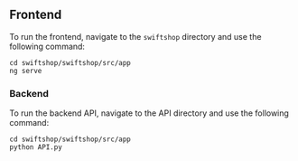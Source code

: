 <!-- **Installation Guide**

This guide will walk you through the installation process for Angular, SQL Server Management Studio (SSMS), and provide additional tutorials and resources for each.

### Angular
- Open Terminal and type the following command:
npm install -g @angular/cli

- For a tutorial on getting started with Angular, visit [here](https://angular.io/tutorial/first-app).

### SQL Server Management Studio (SSMS)
- Download SSMS from [here](https://learn.microsoft.com/en-us/sql/ssms/download-sql-server-management-studio-ssms?view=sql-server-ver16#download-ssms).
- For a quick start guide on using SSMS, refer to [this tutorial](https://learn.microsoft.com/en-us/sql/ssms/quickstarts/ssms-connect-query-sql-server?view=sql-server-ver16).

### Additional Resources
- **Youtube Video**: Watch [this video](https://www.youtube.com/watch?v=9ZD7cKIaxdM) for additional insights.

Now, you're all set up with Angular, and SQL Server Management Studio! Happy coding! -->

## Frontend

To run the frontend, navigate to the `swiftshop` directory and use the following command:

```terminal
cd swiftshop/swiftshop/src/app
ng serve
```

### Backend
To run the backend API, navigate to the API directory and use the following command:

```terminal
cd swiftshop/swiftshop/src/app
python API.py
```

